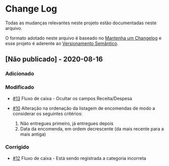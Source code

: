 
# Change Log
Todas as mudanças relevantes neste projeto estão documentadas neste arquivo.
 
O formato adotado neste arquivo é baseado no [Mantenha um Changelog](https://keepachangelog.com/pt-BR/1.0.0/)
e esse projeto é aderente ao [Versionamento Semântico](http://semver.org/).
 
## [Não publicado] - 2020-08-16
 
### Adicionado
 
### Modificado
- [#13](https://github.com/fabianoww/gestor-empresarial/issues/13)
  Fluxo de caixa - Ocultar os campos Receita/Despesa

- [#10](https://github.com/fabianoww/gestor-empresarial/issues/10)
  Alteração na ordenação da listagem de encomendas de modo a considerar os seguintes critérios:
    1. Não entregues primeiro, já entregues depois
    2. Data da encomenda, em ordem decrescente (da mais recente para a mais antiga)

 
### Corrigido
- [#12](https://github.com/fabianoww/gestor-empresarial/issues/12)
  Fluxo de caixa - Está sendo registrada a categoria incorreta